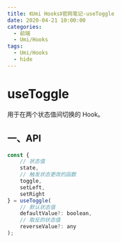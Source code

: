 ```yaml
---
title: 《Umi Hooks》官网笔记-useToggle
date: 2020-04-21 10:00:00
categories:
  - 前端
  - Umi/Hooks
tags:
  - Umi/Hooks
  - hide
---
```

# useToggle

用于在两个状态值间切换的 Hook。

## 一、API

```js
const {
    // 状态值
    state,
    // 触发状态更改的函数
    toggle,
    setLeft,
    setRight
} = useToggle(
    // 默认状态值
	defaultValue?: boolean,
    // 取反的状态值
    reverseValue?: any
);
```

